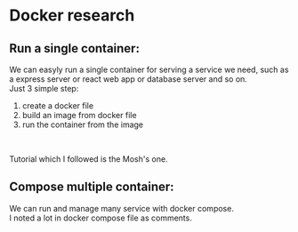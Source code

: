 # **Docker research**

## **Run a single container:**
We can easyly run a single container for serving a service we need, such as a express server or react web app or database server and so on.
<br>
Just 3 simple step:
1.  create a docker file
2.  build an image from docker file
3.  run the container from the image
<br>

Tutorial which I followed is the Mosh's one.

## **Compose multiple container:**
We can run and manage many service with docker compose. 
<br>
I noted a lot in docker compose file as comments. 